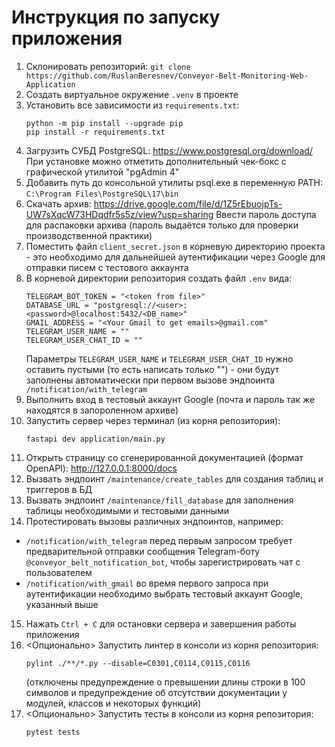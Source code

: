 # Инструкция по запуску приложения

1. Склонировать репозиторий:
   ```git clone https://github.com/RuslanBeresnev/Conveyor-Belt-Monitoring-Web-Application```
2. Создать виртуальное окружение ```.venv``` в проекте
3. Установить все зависимости из ```requirements.txt```:
   ```
   python -m pip install --upgrade pip
   pip install -r requirements.txt
   ```
4. Загрузить СУБД PostgreSQL: https://www.postgresql.org/download/
При установке можно отметить дополнительный чек-бокс с графической утилитой "pgAdmin 4"
5. Добавить путь до консольной утилиты psql.exe в переменную PATH: ```C:\Program Files\PostgreSQL\17\bin```
6. Скачать архив: https://drive.google.com/file/d/1Z5rEbuojpTs-UW7sXqcW73HDqdfr5s5z/view?usp=sharing
   Ввести пароль доступа для распаковки архива (пароль выдаётся только для проверки производственной практики)
7. Поместить файл ```client_secret.json``` в корневую директорию проекта - это необходимо для дальнейшей аутентификации через Google для отправки писем с тестового аккаунта
8. В корневой директории репозитория создать файл ```.env``` вида:
    ```
    TELEGRAM_BOT_TOKEN = "<token from file>"
    DATABASE_URL = "postgresql://<user>:<password>@localhost:5432/<DB_name>"
    GMAIL_ADDRESS = "<Your Gmail to get emails>@gmail.com"
    TELEGRAM_USER_NAME = ""
    TELEGRAM_USER_CHAT_ID = ""
    ```
   Параметры ```TELEGRAM_USER_NAME``` и ```TELEGRAM_USER_CHAT_ID``` нужно оставить пустыми (то есть написать только "") - они будут заполнены автоматически при первом вызове эндпоинта 
   ```/notification/with_telegram```
9. Выполнить вход в тестовый аккаунт Google (почта и пароль так же находятся в запороленном архиве)
10. Запустить сервер через терминал (из корня репозитория):
    ```
    fastapi dev application/main.py
    ```
11. Открыть страницу со сгенерированной документацией (формат OpenAPI): http://127.0.0.1:8000/docs
12. Вызвать эндпоинт ```/maintenance/create_tables``` для создания таблиц и триггеров в БД
13. Вызвать эндпоинт ```/maintenance/fill_database``` для заполнения таблицы необходимыми и тестовыми данными
14. Протестировать вызовы различных эндпоинтов, например:
- ```/notification/with_telegram``` перед первым запросом требует предварительной отправки сообщения Telegram-боту ```@conveyor_belt_notification_bot```, чтобы зарегистрировать чат с пользователем
- ```/notification/with_gmail``` во время первого запроса при аутентификации необходимо выбрать тестовый аккаунт Google, указанный выше
15. Нажать ```Ctrl + C``` для остановки сервера и завершения работы приложения
16. <Опционально> Запустить линтер в консоли из корня репозитория:
    ```
    pylint ./**/*.py --disable=C0301,C0114,C0115,C0116
    ```
    (отключены предупреждение о превышении длины строки в 100 символов и предупреждение об отсутствии документации у модулей, классов и некоторых функций)
17. <Опционально> Запустить тесты в консоли из корня репозитория:
    ```
    pytest tests
    ```
